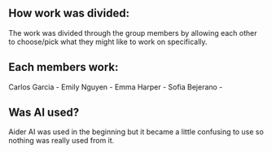 ## How work was divided:
The work was divided through the group members by allowing each other to choose/pick what they might like to work on specifically. 

## Each members work:
Carlos Garcia - 
Emily Nguyen - 
Emma Harper -
Sofia Bejerano - 

## Was AI used?
Aider AI was used in the beginning but it became a little confusing to use so nothing was really used from it. 
